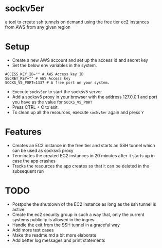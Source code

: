 # sockv5er
a tool to create ssh tunnels on demand using the free tier ec2 instances from AWS from any given region

# Setup
- Create a new AWS account and set up the access id and secret key
- Set the below env variables in the system.

```shell
ACCESS_KEY_ID="" # AWS Access key ID
SECRET_KEY="" # AWS Access key
SOCKS_V5_PORT=1337 # A free port on your system.
```
- Execute `sockv5er` to start the socksv5 server
- Add a socksv5 proxy in your browser with the address 127.0.0.1 and port you have as the value for `SOCKS_V5_PORT`
- Press CTRL + C to exit.
- To clean up all the resources, execute `sockv5er` again and press `Y`

# Features
- Creates an EC2 instance in the free tier and starts an SSH tunnel which can be used as socksv5 proxy
- Terminates the created EC2 instances in 20 minutes after it starts up in case the app crashes
- Tracks the resources the app creates so that it can be deleted in the subsequent run

# TODO
- Postpone the shutdown of the EC2 instance as long as the ssh tunnel is active
- Create the ec2 security group in such a way that, only the current systems public ip is allowed in the ingres 
- Handle the exit from the SSH tunnel in a graceful way
- Add more test cases
- Make the readme.md a bit more elaborate
- Add better log messages and print statements

